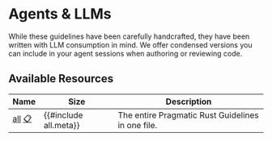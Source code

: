 ﻿<!-- Copyright (c) Microsoft Corporation. Licensed under the MIT license. -->

# Agents & LLMs

While these guidelines have been carefully handcrafted, they have been written with LLM consumption in mind.
We offer condensed versions you can include in your agent sessions when authoring or reviewing code.

## Available Resources

| Name | Size | Description |
|------|------|-------------|
| [all](https://microsoft.github.io/rust-guidelines/agents/all.txt) [📋](#) | {{#include all.meta}} | The entire Pragmatic Rust Guidelines in one file. |

<script>
// Makes the paste buttons works
document.addEventListener('DOMContentLoaded', function() {
    document.querySelectorAll('a[href="#"]').forEach(function(copyIcon) {
        copyIcon.onclick = function(e) {
            e.preventDefault();
            const link = this.parentElement.querySelector('a[href*="microsoft.github.com"]');
            if (link) {
                navigator.clipboard.writeText(link.href);
            }
        };
    });
});
</script>
